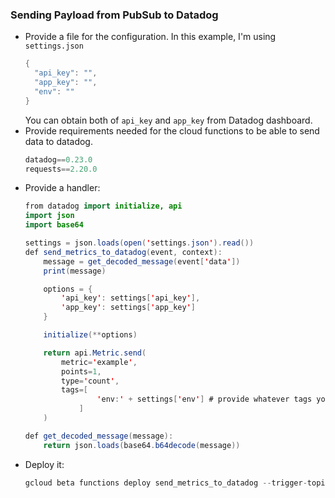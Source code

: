 ### Sending Payload from PubSub to Datadog

- Provide a file for the configuration. In this example, I'm using `settings.json`
  ```java
  {
    "api_key": "",
    "app_key": "",
    "env": ""
  }
  ```
  You can obtain both of `api_key` and `app_key` from Datadog dashboard.
- Provide requirements needed for the cloud functions to be able to send data to datadog.
  ```java
  datadog==0.23.0
  requests==2.20.0
  ```
- Provide a handler:
  ```java
  from datadog import initialize, api
  import json
  import base64
  
  settings = json.loads(open('settings.json').read())
  def send_metrics_to_datadog(event, context):
      message = get_decoded_message(event['data'])
      print(message)
  
      options = {
          'api_key': settings['api_key'],
          'app_key': settings['app_key']
      }
  
      initialize(**options)
  
      return api.Metric.send(
          metric='example',
          points=1,
          type='count',
          tags=[
                  'env:' + settings['env'] # provide whatever tags you wants
              ]
      )
  
  def get_decoded_message(message):
      return json.loads(base64.b64decode(message))
  ```
- Deploy it:
  ```java
  gcloud beta functions deploy send_metrics_to_datadog --trigger-topic $(TOPICS) --runtime python37 --source=.
  ```